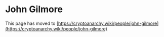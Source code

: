 
# John Gilmore

This page has moved to [https://cryptoanarchy.wiki/people/john-gilmore](https://cryptoanarchy.wiki/people/john-gilmore)

